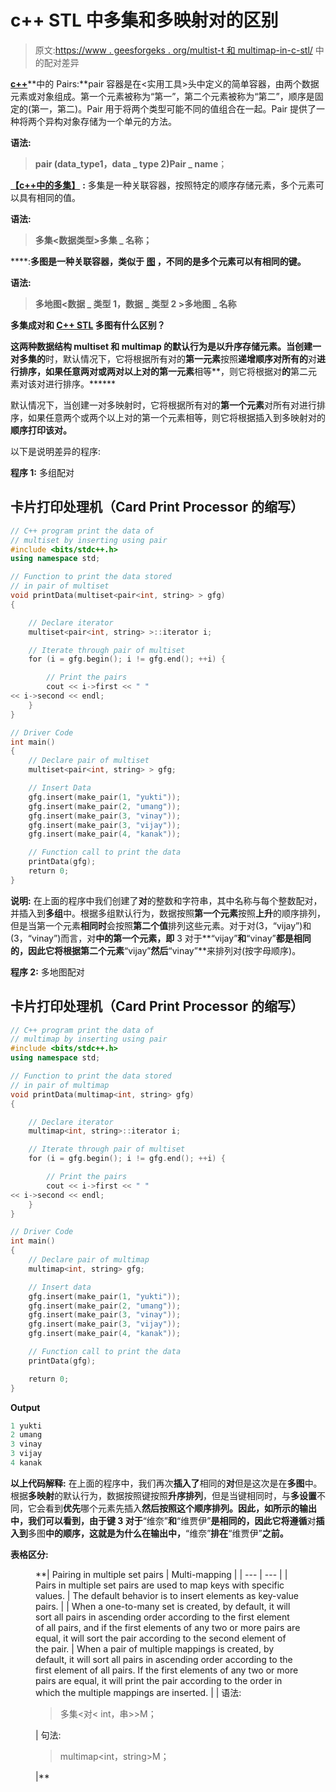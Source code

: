 # c++ STL 中多集和多映射对的区别

> 原文:[https://www . geesforgeks . org/multist-t 和 multimap-in-c-stl/](https://www.geeksforgeeks.org/difference-between-pair-in-multiset-and-multimap-in-c-stl/) 中的配对差异

[**c++**](https://www.geeksforgeeks.org/pair-in-cpp-stl/)**中的 Pairs:**pair 容器是在<实用工具>头中定义的简单容器，由两个数据元素或对象组成。第一个元素被称为“第一”，第二个元素被称为“第二”，顺序是固定的(第一，第二)。Pair 用于将两个类型可能不同的值组合在一起。Pair 提供了一种将两个异构对象存储为一个单元的方法。

**语法:**

> **pair (data_type1，data _ type 2)Pair _ name**；

[**【c++中的多集】**](https://www.geeksforgeeks.org/multiset-in-cpp-stl/) **:** 多集是一种关联容器，按照特定的顺序存储元素，多个元素可以具有相同的值。

**语法:**

> **多集<数据类型>多集 _ 名称；**

[](https://www.geeksforgeeks.org/multimap-associative-containers-the-c-standard-template-library-stl/)****:**多图是一种关联容器，类似于 [**图**](https://www.geeksforgeeks.org/map-associative-containers-the-c-standard-template-library-stl/) ，不同的是多个元素可以有相同的键。**

****语法:****

> ****多地图<数据 _ 类型 1，数据 _ 类型 2 >多地图 _ 名称****

****多集成对和** [**C++ STL**](https://www.geeksforgeeks.org/the-c-standard-template-library-stl/) **多图有什么区别？****

**这两种数据结构 multiset 和 multimap 的默认行为是以升序存储元素。当创建一对多集的**时，默认情况下，它将根据所有对的**第一元素**按照**递增顺序对所有的**对**进行排序，如果任意两对或两对以上对的第一元素**相等**，则它将根据对**的**第二元素对该对进行排序。******

默认情况下，当创建一对多映射时，它将根据所有对的**第一个元素**对所有对进行排序，如果任意两个或两个以上对的第一个元素相等，则它将根据插入到多映射对的**顺序打印该对。**

以下是说明差异的程序:

**程序 1:** 多组配对

## 卡片打印处理机（Card Print Processor 的缩写）

```cpp
// C++ program print the data of
// multiset by inserting using pair
#include <bits/stdc++.h>
using namespace std;

// Function to print the data stored
// in pair of multiset
void printData(multiset<pair<int, string> > gfg)
{

    // Declare iterator
    multiset<pair<int, string> >::iterator i;

    // Iterate through pair of multiset
    for (i = gfg.begin(); i != gfg.end(); ++i) {

        // Print the pairs
        cout << i->first << " "
<< i->second << endl;
    }
}

// Driver Code
int main()
{
    // Declare pair of multiset
    multiset<pair<int, string> > gfg;

    // Insert Data
    gfg.insert(make_pair(1, "yukti"));
    gfg.insert(make_pair(2, "umang"));
    gfg.insert(make_pair(3, "vinay"));
    gfg.insert(make_pair(3, "vijay"));
    gfg.insert(make_pair(4, "kanak"));

    // Function call to print the data
    printData(gfg);
    return 0;
}
```

**说明:**
在上面的程序中我们创建了**对**的整数和字符串，其中名称与每个整数配对，并插入到**多组**中。根据多组默认行为，数据按照**第一个元素**按照**上升**的顺序排列，但是当第一个元素**相同时**会按照**第二个值**排列这些元素。对于对(3，“vijay”)和(3，“vinay”)而言，对**中的第一个元素，即** 3 对于**“vijay”**和**“vinay”**都是相同的，因此它将根据第二个元素**“vijay”**然后**“vinay”**来排列对(按字母顺序)。

**程序 2:** 多地图配对

## 卡片打印处理机（Card Print Processor 的缩写）

```cpp
// C++ program print the data of
// multimap by inserting using pair
#include <bits/stdc++.h>
using namespace std;

// Function to print the data stored
// in pair of multimap
void printData(multimap<int, string> gfg)
{

    // Declare iterator
    multimap<int, string>::iterator i;

    // Iterate through pair of multiset
    for (i = gfg.begin(); i != gfg.end(); ++i) {

        // Print the pairs
        cout << i->first << " "
<< i->second << endl;
    }
}

// Driver Code
int main()
{
    // Declare pair of multimap
    multimap<int, string> gfg;

    // Insert data
    gfg.insert(make_pair(1, "yukti"));
    gfg.insert(make_pair(2, "umang"));
    gfg.insert(make_pair(3, "vinay"));
    gfg.insert(make_pair(3, "vijay"));
    gfg.insert(make_pair(4, "kanak"));

    // Function call to print the data
    printData(gfg);

    return 0;
}
```

**Output**

```cpp
1 yukti
2 umang
3 vinay
3 vijay
4 kanak
```

**以上代码解释:**
在上面的程序中，我们再次**插入了**相同的**对**但是这次是在**多图**中。根据**多映射**的默认行为，数据按照键按照**升序排列**，但是当键相同时，与**多设置**不同，它会看到**优先**哪个元素先插入**然后按照这个顺序排列。因此，如所示的输出中，我们可以看到，由于键 **3** 对于**“维奈”**和**“维贾伊”**是相同的，因此它将遵循**对**插入到**多图**中的顺序，这就是为什么在输出中，**“维奈”**排在**“维贾伊”**之前。** 

****表格区分:**** 

<figure class="table"> **| Pairing in multiple set pairs | Multi-mapping |
| --- | --- |
| Pairs in multiple set pairs are used to map keys with specific values. | The default behavior is to insert elements as key-value pairs. |
| When a one-to-many set is created, by default, it will sort all pairs in ascending order according to the first element of all pairs, and if the first elements of any two or more pairs are equal, it will sort the pair according to the second element of the pair. | When a pair of multiple mappings is created, by default, it will sort all pairs in ascending order according to the first element of all pairs. If the first elements of any two or more pairs are equal, it will print the pair according to the order in which the multiple mappings are inserted. |
| 语法:

> 多集<对< int，串>>M；

 | 句法:

> multimap<int，string>M；

 |** </figure>